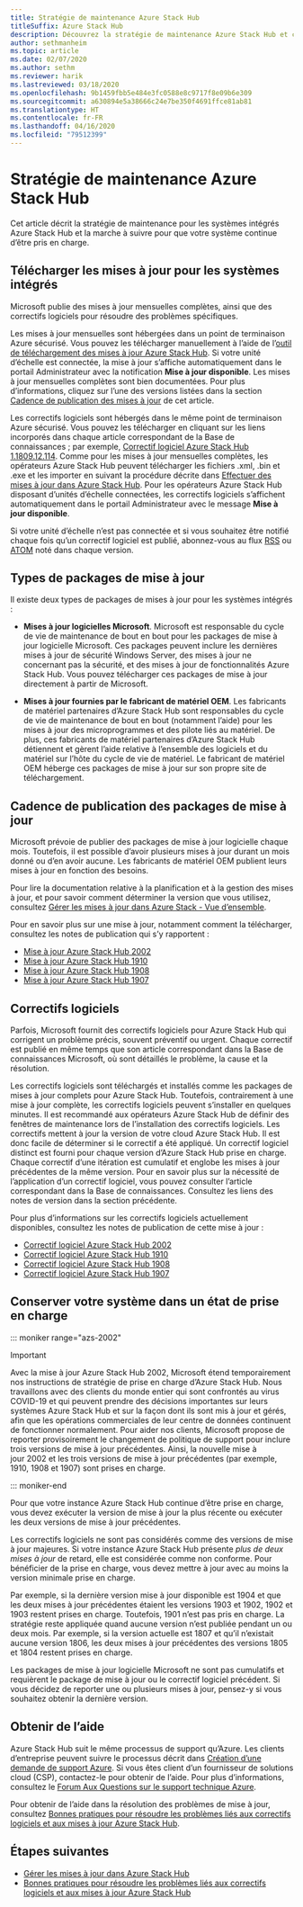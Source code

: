 ```yaml
---
title: Stratégie de maintenance Azure Stack Hub
titleSuffix: Azure Stack Hub
description: Découvrez la stratégie de maintenance Azure Stack Hub et comment conserver un système intégré dans un état de prise en charge.
author: sethmanheim
ms.topic: article
ms.date: 02/07/2020
ms.author: sethm
ms.reviewer: harik
ms.lastreviewed: 03/18/2020
ms.openlocfilehash: 9b1459fbb5e484e3fc0588e8c9717f8e09b6e309
ms.sourcegitcommit: a630894e5a38666c24e7be350f4691ffce81ab81
ms.translationtype: HT
ms.contentlocale: fr-FR
ms.lasthandoff: 04/16/2020
ms.locfileid: "79512399"
---
```

# <a name="azure-stack-hub-servicing-policy"></a>Stratégie de maintenance Azure Stack Hub

Cet article décrit la stratégie de maintenance pour les systèmes intégrés Azure Stack Hub et la marche à suivre pour que votre système continue d’être pris en charge.

## <a name="download-update-packages-for-integrated-systems"></a>Télécharger les mises à jour pour les systèmes intégrés

Microsoft publie des mises à jour mensuelles complètes, ainsi que des correctifs logiciels pour résoudre des problèmes spécifiques.

Les mises à jour mensuelles sont hébergées dans un point de terminaison Azure sécurisé. Vous pouvez les télécharger manuellement à l’aide de l’[outil de téléchargement des mises à jour Azure Stack Hub](https://aka.ms/azurestackupdatedownload). Si votre unité d’échelle est connectée, la mise à jour s’affiche automatiquement dans le portail Administrateur avec la notification **Mise à jour disponible**. Les mises à jour mensuelles complètes sont bien documentées. Pour plus d’informations, cliquez sur l’une des versions listées dans la section [Cadence de publication des mises à jour](#update-package-release-cadence) de cet article.

Les correctifs logiciels sont hébergés dans le même point de terminaison Azure sécurisé. Vous pouvez les télécharger en cliquant sur les liens incorporés dans chaque article correspondant de la Base de connaissances ; par exemple, [Correctif logiciel Azure Stack Hub 1.1809.12.114](https://support.microsoft.com/help/4481548/azure-stack-hotfix-1-1809-12-114). Comme pour les mises à jour mensuelles complètes, les opérateurs Azure Stack Hub peuvent télécharger les fichiers .xml, .bin et .exe et les importer en suivant la procédure décrite dans [Effectuer des mises à jour dans Azure Stack Hub](azure-stack-apply-updates.md). Pour les opérateurs Azure Stack Hub disposant d’unités d’échelle connectées, les correctifs logiciels s’affichent automatiquement dans le portail Administrateur avec le message **Mise à jour disponible**.

Si votre unité d’échelle n’est pas connectée et si vous souhaitez être notifié chaque fois qu’un correctif logiciel est publié, abonnez-vous au flux [RSS](https://support.microsoft.com/app/content/api/content/feeds/sap/en-us/32d322a8-acae-202d-e9a9-7371dccf381b/rss) ou [ATOM](https://support.microsoft.com/app/content/api/content/feeds/sap/en-us/32d322a8-acae-202d-e9a9-7371dccf381b/atom) noté dans chaque version.

## <a name="update-package-types"></a>Types de packages de mise à jour

Il existe deux types de packages de mises à jour pour les systèmes intégrés :

- **Mises à jour logicielles Microsoft**. Microsoft est responsable du cycle de vie de maintenance de bout en bout pour les packages de mise à jour logicielle Microsoft. Ces packages peuvent inclure les dernières mises à jour de sécurité Windows Server, des mises à jour ne concernant pas la sécurité, et des mises à jour de fonctionnalités Azure Stack Hub. Vous pouvez télécharger ces packages de mise à jour directement à partir de Microsoft.

- **Mises à jour fournies par le fabricant de matériel OEM**. Les fabricants de matériel partenaires d’Azure Stack Hub sont responsables du cycle de vie de maintenance de bout en bout (notamment l’aide) pour les mises à jour des microprogrammes et des pilote liés au matériel. De plus, ces fabricants de matériel partenaires d’Azure Stack Hub détiennent et gèrent l’aide relative à l’ensemble des logiciels et du matériel sur l’hôte du cycle de vie de matériel. Le fabricant de matériel OEM héberge ces packages de mise à jour sur son propre site de téléchargement.

## <a name="update-package-release-cadence"></a>Cadence de publication des packages de mise à jour

Microsoft prévoie de publier des packages de mise à jour logicielle chaque mois. Toutefois, il est possible d’avoir plusieurs mises à jour durant un mois donné ou d’en avoir aucune. Les fabricants de matériel OEM publient leurs mises à jour en fonction des besoins.

Pour lire la documentation relative à la planification et à la gestion des mises à jour, et pour savoir comment déterminer la version que vous utilisez, consultez [Gérer les mises à jour dans Azure Stack - Vue d’ensemble](azure-stack-updates.md).

Pour en savoir plus sur une mise à jour, notamment comment la télécharger, consultez les notes de publication qui s’y rapportent :

- [Mise à jour Azure Stack Hub 2002](/azure-stack/operator/release-notes?view=azs-2002)
- [Mise à jour Azure Stack Hub 1910](/azure-stack/operator/release-notes?view=azs-1910)
- [Mise à jour Azure Stack Hub 1908](/azure-stack/operator/release-notes?view=azs-1908)
- [Mise à jour Azure Stack Hub 1907](/azure-stack/operator/release-notes?view=azs-1907)

## <a name="hotfixes"></a>Correctifs logiciels

Parfois, Microsoft fournit des correctifs logiciels pour Azure Stack Hub qui corrigent un problème précis, souvent préventif ou urgent. Chaque correctif est publié en même temps que son article correspondant dans la Base de connaissances Microsoft, où sont détaillés le problème, la cause et la résolution.

Les correctifs logiciels sont téléchargés et installés comme les packages de mises à jour complets pour Azure Stack Hub. Toutefois, contrairement à une mise à jour complète, les correctifs logiciels peuvent s’installer en quelques minutes. Il est recommandé aux opérateurs Azure Stack Hub de définir des fenêtres de maintenance lors de l’installation des correctifs logiciels. Les correctifs mettent à jour la version de votre cloud Azure Stack Hub. Il est donc facile de déterminer si le correctif a été appliqué. Un correctif logiciel distinct est fourni pour chaque version d’Azure Stack Hub prise en charge. Chaque correctif d’une itération est cumulatif et englobe les mises à jour précédentes de la même version. Pour en savoir plus sur la nécessité de l’application d’un correctif logiciel, vous pouvez consulter l’article correspondant dans la Base de connaissances. Consultez les liens des notes de version dans la section précédente.

Pour plus d’informations sur les correctifs logiciels actuellement disponibles, consultez les notes de publication de cette mise à jour :

- [Correctif logiciel Azure Stack Hub 2002](/azure-stack/operator/release-notes?view=azs-2002#hotfixes)
- [Correctif logiciel Azure Stack Hub 1910](/azure-stack/operator/release-notes?view=azs-1910#hotfixes-1)
- [Correctif logiciel Azure Stack Hub 1908](/azure-stack/operator/release-notes?view=azs-1908#hotfixes-2)
- [Correctif logiciel Azure Stack Hub 1907](/azure-stack/operator/release-notes?view=azs-1907#hotfixes-3)

## <a name="keep-your-system-under-support"></a>Conserver votre système dans un état de prise en charge

::: moniker range="azs-2002"

> [!IMPORTANT]  
> Avec la mise à jour Azure Stack Hub 2002, Microsoft étend temporairement nos instructions de stratégie de prise en charge d’Azure Stack Hub. Nous travaillons avec des clients du monde entier qui sont confrontés au virus COVID-19 et qui peuvent prendre des décisions importantes sur leurs systèmes Azure Stack Hub et sur la façon dont ils sont mis à jour et gérés, afin que les opérations commerciales de leur centre de données continuent de fonctionner normalement. Pour aider nos clients, Microsoft propose de reporter provisoirement le changement de politique de support pour inclure trois versions de mise à jour précédentes. Ainsi, la nouvelle mise à jour 2002 et les trois versions de mise à jour précédentes (par exemple, 1910, 1908 et 1907) sont prises en charge.

::: moniker-end

Pour que votre instance Azure Stack Hub continue d’être prise en charge, vous devez exécuter la version de mise à jour la plus récente ou exécuter les deux versions de mise à jour précédentes.

Les correctifs logiciels ne sont pas considérés comme des versions de mise à jour majeures. Si votre instance Azure Stack Hub présente *plus de deux mises à jour* de retard, elle est considérée comme non conforme. Pour bénéficier de la prise en charge, vous devez mettre à jour avec au moins la version minimale prise en charge.

Par exemple, si la dernière version mise à jour disponible est 1904 et que les deux mises à jour précédentes étaient les versions 1903 et 1902, 1902 et 1903 restent prises en charge. Toutefois, 1901 n’est pas pris en charge. La stratégie reste appliquée quand aucune version n’est publiée pendant un ou deux mois. Par exemple, si la version actuelle est 1807 et qu’il n’existait aucune version 1806, les deux mises à jour précédentes des versions 1805 et 1804 restent prises en charge.

Les packages de mise à jour logicielle Microsoft ne sont pas cumulatifs et requièrent le package de mise à jour ou le correctif logiciel précédent. Si vous décidez de reporter une ou plusieurs mises à jour, pensez-y si vous souhaitez obtenir la dernière version.

## <a name="get-support"></a>Obtenir de l’aide

Azure Stack Hub suit le même processus de support qu’Azure. Les clients d’entreprise peuvent suivre le processus décrit dans [Création d’une demande de support Azure](https://docs.microsoft.com/azure/azure-supportability/how-to-create-azure-support-request). Si vous êtes client d’un fournisseur de solutions cloud (CSP), contactez-le pour obtenir de l’aide. Pour plus d’informations, consultez le [Forum Aux Questions sur le support technique Azure](https://azure.microsoft.com/support/faq/).

Pour obtenir de l’aide dans la résolution des problèmes de mise à jour, consultez [Bonnes pratiques pour résoudre les problèmes liés aux correctifs logiciels et aux mises à jour Azure Stack Hub](azure-stack-updates-troubleshoot.md).

## <a name="next-steps"></a>Étapes suivantes

- [Gérer les mises à jour dans Azure Stack Hub](azure-stack-updates.md)
- [Bonnes pratiques pour résoudre les problèmes liés aux correctifs logiciels et aux mises à jour Azure Stack Hub](azure-stack-updates-troubleshoot.md)
